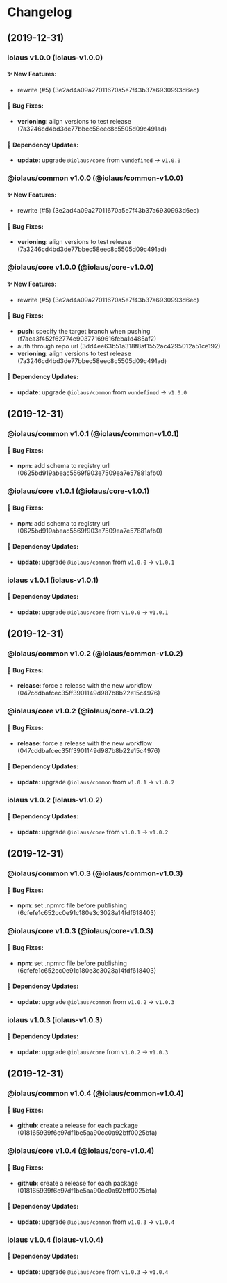 # Changelog

## (2019-12-31)

### iolaus v1.0.0 (iolaus-v1.0.0)

#### :sparkles: New Features:
- rewrite (#5) (3e2ad4a09a27011670a5e7f43b37a6930993d6ec)
#### :bug: Bug Fixes:
- **verioning**: align versions to test release (7a3246cd4bd3de77bbec58eec8c5505d09c491ad)
#### :link: Dependency Updates:
- **update**: upgrade `@iolaus/core` from `vundefined` -> `v1.0.0`

### @iolaus/common v1.0.0 (@iolaus/common-v1.0.0)

#### :sparkles: New Features:
- rewrite (#5) (3e2ad4a09a27011670a5e7f43b37a6930993d6ec)
#### :bug: Bug Fixes:
- **verioning**: align versions to test release (7a3246cd4bd3de77bbec58eec8c5505d09c491ad)

### @iolaus/core v1.0.0 (@iolaus/core-v1.0.0)

#### :sparkles: New Features:
- rewrite (#5) (3e2ad4a09a27011670a5e7f43b37a6930993d6ec)
#### :bug: Bug Fixes:
- **push**: specify the target branch when pushing (f7aea3f452f62774e90377169616feba1d485af2)
- auth through repo url (3dd4ee63b51a318f8af1552ac4295012a51ce192)
- **verioning**: align versions to test release (7a3246cd4bd3de77bbec58eec8c5505d09c491ad)
#### :link: Dependency Updates:
- **update**: upgrade `@iolaus/common` from `vundefined` -> `v1.0.0`

## (2019-12-31)

### @iolaus/common v1.0.1 (@iolaus/common-v1.0.1)

#### :bug: Bug Fixes:
- **npm**: add schema to registry url (0625bd919abeac5569f903e7509ea7e57881afb0)

### @iolaus/core v1.0.1 (@iolaus/core-v1.0.1)

#### :bug: Bug Fixes:
- **npm**: add schema to registry url (0625bd919abeac5569f903e7509ea7e57881afb0)
#### :link: Dependency Updates:
- **update**: upgrade `@iolaus/common` from `v1.0.0` -> `v1.0.1`

### iolaus v1.0.1 (iolaus-v1.0.1)

#### :link: Dependency Updates:
- **update**: upgrade `@iolaus/core` from `v1.0.0` -> `v1.0.1`

## (2019-12-31)

### @iolaus/common v1.0.2 (@iolaus/common-v1.0.2)

#### :bug: Bug Fixes:
- **release**: force a release with the new workflow (047cddbafcec35ff3901149d987b8b22e15c4976)

### @iolaus/core v1.0.2 (@iolaus/core-v1.0.2)

#### :bug: Bug Fixes:
- **release**: force a release with the new workflow (047cddbafcec35ff3901149d987b8b22e15c4976)
#### :link: Dependency Updates:
- **update**: upgrade `@iolaus/common` from `v1.0.1` -> `v1.0.2`

### iolaus v1.0.2 (iolaus-v1.0.2)

#### :link: Dependency Updates:
- **update**: upgrade `@iolaus/core` from `v1.0.1` -> `v1.0.2`

## (2019-12-31)

### @iolaus/common v1.0.3 (@iolaus/common-v1.0.3)

#### :bug: Bug Fixes:
- **npm**: set .npmrc file before publishing (6cfefe1c652cc0e91c180e3c3028a14fdf618403)

### @iolaus/core v1.0.3 (@iolaus/core-v1.0.3)

#### :bug: Bug Fixes:
- **npm**: set .npmrc file before publishing (6cfefe1c652cc0e91c180e3c3028a14fdf618403)
#### :link: Dependency Updates:
- **update**: upgrade `@iolaus/common` from `v1.0.2` -> `v1.0.3`

### iolaus v1.0.3 (iolaus-v1.0.3)

#### :link: Dependency Updates:
- **update**: upgrade `@iolaus/core` from `v1.0.2` -> `v1.0.3`

## (2019-12-31)

### @iolaus/common v1.0.4 (@iolaus/common-v1.0.4)

#### :bug: Bug Fixes:
- **github**: create a release for each package (018165939f6c97df1be5aa90cc0a92bff0025bfa)

### @iolaus/core v1.0.4 (@iolaus/core-v1.0.4)

#### :bug: Bug Fixes:
- **github**: create a release for each package (018165939f6c97df1be5aa90cc0a92bff0025bfa)
#### :link: Dependency Updates:
- **update**: upgrade `@iolaus/common` from `v1.0.3` -> `v1.0.4`

### iolaus v1.0.4 (iolaus-v1.0.4)

#### :link: Dependency Updates:
- **update**: upgrade `@iolaus/core` from `v1.0.3` -> `v1.0.4`